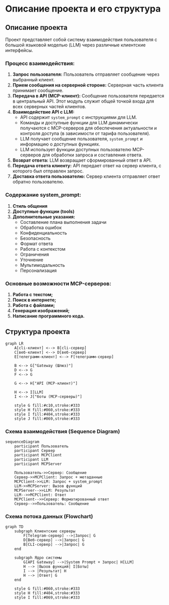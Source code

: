 # Описание проекта и его структура

## Описание проекта

Проект представляет собой систему взаимодействия пользователя с большой языковой моделью (LLM) через различные клиентские интерфейсы.

### Процесс взаимодействия:

1.  **Запрос пользователя:** Пользователь отправляет сообщение через выбранный клиент.
2.  **Прием сообщения на серверной стороне:** Серверная часть клиента принимает сообщение.
3.  **Передача в API (MCP-клиент):** Сообщение пользователя передается в центральный API. Этот модуль служит общей точкой входа для всех серверных частей клиентов.
4.  **Взаимодействие API с LLM:**
    *   API содержит `system_prompt` с инструкциями для LLM.
    *   Команды и доступные функции для LLM динамически получаются с MCP-серверов для обеспечения актуальности и контроля доступа (в зависимости от тарифа пользователя).
    *   LLM получает сообщение пользователя, `system_prompt` и информацию о доступных функциях.
    *   LLM использует функции доступных пользователю MCP-серверов для обработки запроса и составления ответа.
5.  **Возврат ответа:** LLM возвращает сформированный ответ в API.
6.  **Передача ответа клиенту:** API передает ответ на сервер клиента, с которого был отправлен запрос.
7.  **Доставка ответа пользователю:** Сервер клиента отправляет ответ обратно пользователю.

### Содержание system_prompt:
1.  **Стиль общения**
2.  **Доступные функции (tools)**
3.  **Дополнительные указания:**
    *   Составление плана выполнения задачи
    *   Обработка ошибок
    *   Конфиденциальность
    *   Безопасность
    *   Формат ответа
    *   Работа с контекстом
    *   Ограничения
    *   Уточнение
    *   Мультимодальность
    *   Персонализация

### Основные возможности MCP-серверов:
1.  **Работа с текстом;**
2.  **Поиск в интернете;**
3.  **Работа с файлами;**
4.  **Генерация изображений;**
5.  **Написание программного кода.**

## Структура проекта

```mermaid
graph LR
    A[cli-клиент] <--> B[cli-сервер]
    C[веб-клиент] <--> D[веб-сервер]
    E[телеграмм-клиент] <--> F[телеграмм-сервер]
    
    B <--> G["Gateway (Шлюз)"]
    D <--> G
    F <--> G

    G <--> H["API (MCP-клиент)"]
    
    H <--> I[LLM]
    I <--> J["боты (MCP-серверы)"]
    
    style G fill:#c10,stroke:#333
    style H fill:#060,stroke:#333
    style I fill:#404,stroke:#333
    style J fill:#069,stroke:#333
```

### Схема взаимодействия (Sequence Diagram)
```mermaid
sequenceDiagram
    participant Пользователь
    participant Сервер
    participant MCPClient
    participant LLM
    participant MCPServer
    
    Пользователь->>Сервер: Сообщение
    Сервер->>MCPClient: Запрос + метаданные
    MCPClient->>LLM: Запрос + system_prompt
    LLM->>MCPServer: Вызов функций
    MCPServer-->>LLM: Результат
    LLM-->>MCPClient: Ответ
    MCPClient-->>Сервер: Форматированный ответ
    Сервер-->>Пользователь: Сообщение
```

### Схема потока данных (Flowchart)
```mermaid
graph TD
    subgraph Клиентские серверы
        F[Telegram-сервер] -->|Запрос| G
        D[Веб-сервер] -->|Запрос| G
        B[CLI-сервер] -->|Запрос| G
    end
    
    subgraph Ядро системы
        G[API Gateway] -->|System Prompt + Запрос| H[LLM]
        H --> |Вызов функций| I[Боты]
        I --> |Результат| H
        H --> |Ответ| G
    end

    style G fill:#060,stroke:#333
    style H fill:#404,stroke:#333
    style I fill:#069,stroke:#333
```